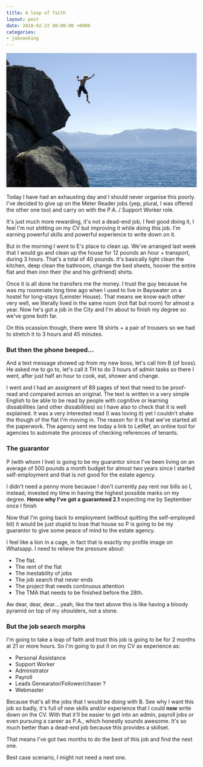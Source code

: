 ```yaml
---
title: A leap of faith
layout: post
date: 2018-02-22 00:00:00 +0000
categories:
- jobseeking
---
```

![](/uploads/2018/02/22/leap.jpg)

Today I have had an exhausting day and I should never organise this poorly. I've decided to give up on the Meter Reader jobs (yep, plural, I was offered the other one too) and carry on with the P.A. / Support Worker role.

It's just much more rewarding, it's not a dead-end job, I feel good doing it, I feel I'm not shitting on my CV but improving it while doing this job. I'm earning powerful skills and powerful experience to write down on it.

But in the morning I went to E's place to clean up. We've arranged last week that I would go and clean up the house for 12 pounds an hour + transport, during 3 hours. That's a total of 40 pounds. It's basically light clean the kitchen, deep clean the bathroom, change the bed sheets, hoover the entire flat and then iron their (he and his girlfriend) shirts.

Once it is all done he transfers me the money. I trust the guy because he was my roommate long time ago when I used to live in Bayswater on a hostel for long-stays (Leinster House). That means we know each other very well, we literally lived in the same room (not flat but room) for almost a year. Now he's got a job in the City and I'm about to finish my degree so we've gone both far.

On this ocassion though, there were 18 shirts + a pair of trousers so we had to stretch it to 3 hours and 45 minutes.

### But then the phone beeped...

And a text message showed up from my new boss, let's call him B (of boss). He asked me to go to, let's call it TH to do 3 hours of admin tasks so there I went, after just half an hour to cook, eat, shower and change.

I went and I had an assigment of 89 pages of text that need to be proof-read and compared across an original. The text is written in a very simple English to be able to be read by people with cognitive or learning dissabilities (and other dissabilities) so I have also to check that it is well explained. It was a very interested read (I was loving it) yet I couldn't shake the though of the flat I'm moving in. The reason for it is that we've started all the paperwork. The agency sent me today a link to LetRef, an online tool for agencies to automate the process of checking references of tenants.

### The guarantor

P (with whom I live) is going to be my guarantor since I've been living on an average of 500 pounds a month budget for almost two years since I started self-employment and that is not good for the estate agency.

I didn't need a penny more because I don't currently pay rent nor bills so I, instead, invested my time in having the highest possible marks on my degree. **Hence why I've got a guaranteed 2.1** expecting me by September once I finish

Now that I'm going back to employment (without quitting the self-employed bit) it would be just stupid to lose that house so P is going to be my guarantor to give some peace of mind to the estate agency.

I feel like a lion in a cage, in fact that is exactly my profile image on Whatsapp. I need to relieve the pressure about:

* The flat.
* The rent of the flat
* The inestability of jobs
* The job search that never ends
* The project that needs continuous attention
* The TMA that needs to be finished before the 28th.

Aw dear, dear, dear....yeah, like the text above this is like having a bloody pyramid on top of my shoulders, not a stone.

### But the job search morphs

I'm going to take a leap of faith and trust this job is going to be for 2 months at 21 or more hours. So I'm going to put it on my CV as experience as:

* Personal Assistance
* Support Worker
* Administrator
* Payroll
* Leads Genearator/Follower/chaser ?
* Webmaster

Because that's all the jobs that I would be doing with B. See why I want this job so badly, it's full of new skills and/or experience that I could **now** write down on the CV. With that it'll be easier to get into an admin, payroll jobs or even pursuing a career as P.A., which honestly sounds awesome. It's so much better than a dead-end job because this provides a skillset.

That means I've got two months to do the best of this job and find the next one.

Best case scenario, I might not need a next one. 